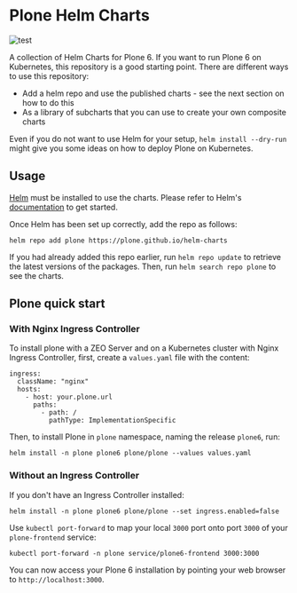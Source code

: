 # Plone Helm Charts

![test](https://github.com/plone/helm-charts/actions/workflows/test.yml/badge.svg)

A collection of Helm Charts for Plone 6.
If you want to run Plone 6 on Kubernetes, this repository is a good starting point.
There are different ways to use this repository:

* Add a helm repo and use the published charts - see the next section on how to do this
* As a library of subcharts that you can use to create your own composite charts

Even if you do not want to use Helm for your setup, `helm install --dry-run` might give you some ideas on how to deploy Plone on Kubernetes.

## Usage

[Helm](https://helm.sh) must be installed to use the charts.  Please refer to
Helm's [documentation](https://helm.sh/docs) to get started.

Once Helm has been set up correctly, add the repo as follows:

`helm repo add plone https://plone.github.io/helm-charts`

If you had already added this repo earlier, run `helm repo update` to retrieve
the latest versions of the packages.  Then, run `helm search repo
plone` to see the charts.

## Plone quick start

### With Nginx Ingress Controller

To install plone with a ZEO Server and on a Kubernetes cluster with Nginx Ingress Controller, first, create a `values.yaml` file with the content:

```
ingress:
  className: "nginx"
  hosts:
    - host: your.plone.url
      paths:
        - path: /
          pathType: ImplementationSpecific
```

Then, to install Plone in `plone` namespace, naming the release `plone6`, run:

```
helm install -n plone plone6 plone/plone --values values.yaml
```

### Without an Ingress Controller

If you don't have an Ingress Controller installed:

```
helm install -n plone plone6 plone/plone --set ingress.enabled=false
```

Use `kubectl port-forward` to map your local `3000` port onto port `3000` of your `plone-frontend` service:

```
kubectl port-forward -n plone service/plone6-frontend 3000:3000
```

You can now access your Plone 6 installation by pointing your web browser to `http://localhost:3000`.

